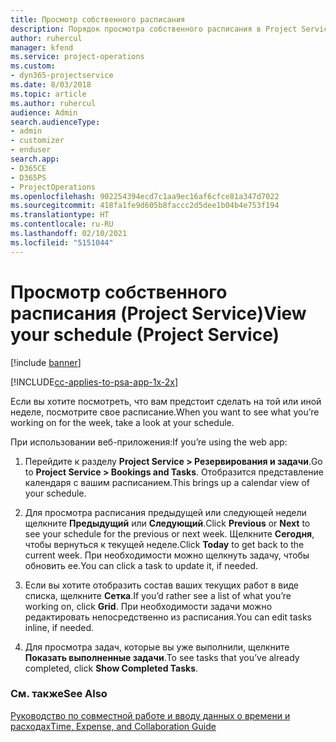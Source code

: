 ```yaml
---
title: Просмотр собственного расписания
description: Порядок просмотра собственного расписания в Project Service
author: ruhercul
manager: kfend
ms.service: project-operations
ms.custom:
- dyn365-projectservice
ms.date: 8/03/2018
ms.topic: article
ms.author: ruhercul
audience: Admin
search.audienceType:
- admin
- customizer
- enduser
search.app:
- D365CE
- D365PS
- ProjectOperations
ms.openlocfilehash: 902254394ecd7c1aa9ec16af6cfce81a347d7022
ms.sourcegitcommit: 418fa1fe9d605b8faccc2d5dee1b04b4e753f194
ms.translationtype: HT
ms.contentlocale: ru-RU
ms.lasthandoff: 02/10/2021
ms.locfileid: "5151044"
---
```

# <a name="view-your-schedule-project-service"></a><span data-ttu-id="aa11b-103">Просмотр собственного расписания (Project Service)</span><span class="sxs-lookup"><span data-stu-id="aa11b-103">View your schedule (Project Service)</span></span>

[!include [banner](../includes/psa-now-project-operations.md)]

[!INCLUDE[cc-applies-to-psa-app-1x-2x](../includes/cc-applies-to-psa-app-1x-2x.md)]

<span data-ttu-id="aa11b-104">Если вы хотите посмотреть, что вам предстоит сделать на той или иной неделе, посмотрите свое расписание.</span><span class="sxs-lookup"><span data-stu-id="aa11b-104">When you want to see what you’re working on for the week, take a look at your schedule.</span></span>  
  
 <span data-ttu-id="aa11b-105">При использовании веб-приложения:</span><span class="sxs-lookup"><span data-stu-id="aa11b-105">If you’re using the web app:</span></span>  
  
1.  <span data-ttu-id="aa11b-106">Перейдите к разделу **Project Service > Резервирования и задачи**.</span><span class="sxs-lookup"><span data-stu-id="aa11b-106">Go to **Project Service > Bookings and Tasks**.</span></span> <span data-ttu-id="aa11b-107">Отобразится представление календаря с вашим расписанием.</span><span class="sxs-lookup"><span data-stu-id="aa11b-107">This brings up a calendar view of your schedule.</span></span>  
  
2.  <span data-ttu-id="aa11b-108">Для просмотра расписания предыдущей или следующей недели щелкните **Предыдущий** или **Следующий**.</span><span class="sxs-lookup"><span data-stu-id="aa11b-108">Click **Previous** or **Next** to see your schedule for the previous or next week.</span></span> <span data-ttu-id="aa11b-109">Щелкните **Сегодня**, чтобы вернуться к текущей неделе.</span><span class="sxs-lookup"><span data-stu-id="aa11b-109">Click **Today** to get back to the current week.</span></span> <span data-ttu-id="aa11b-110">При необходимости можно щелкнуть задачу, чтобы обновить ее.</span><span class="sxs-lookup"><span data-stu-id="aa11b-110">You can click a task to update it, if needed.</span></span>  
  
3.  <span data-ttu-id="aa11b-111">Если вы хотите отобразить состав ваших текущих работ в виде списка, щелкните **Сетка**.</span><span class="sxs-lookup"><span data-stu-id="aa11b-111">If you’d rather see a list of what you’re working on, click **Grid**.</span></span> <span data-ttu-id="aa11b-112">При необходимости задачи можно редактировать непосредственно из расписания.</span><span class="sxs-lookup"><span data-stu-id="aa11b-112">You can edit tasks inline, if needed.</span></span>  
  
4.  <span data-ttu-id="aa11b-113">Для просмотра задач, которые вы уже выполнили, щелкните **Показать выполненные задачи**.</span><span class="sxs-lookup"><span data-stu-id="aa11b-113">To see tasks that you’ve already completed, click **Show Completed Tasks**.</span></span>  
  
### <a name="see-also"></a><span data-ttu-id="aa11b-114">См. также</span><span class="sxs-lookup"><span data-stu-id="aa11b-114">See Also</span></span>  
 [<span data-ttu-id="aa11b-115">Руководство по совместной работе и вводу данных о времени и расходах</span><span class="sxs-lookup"><span data-stu-id="aa11b-115">Time, Expense, and Collaboration Guide</span></span>](../psa/time-expense-collaboration-guide.md)
